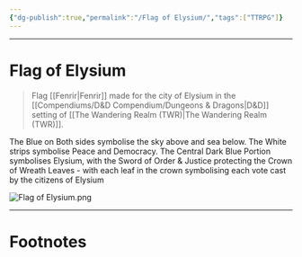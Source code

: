 ```yaml
---
{"dg-publish":true,"permalink":"/Flag of Elysium/","tags":["TTRPG"]}
---
```



---
# Flag of Elysium
> Flag [[Fenrir\|Fenrir]] made for the city of Elysium in the [[Compendiums/D&D Compendium/Dungeons & Dragons\|D&D]] setting of [[The Wandering Realm (TWR)\|The Wandering Realm (TWR)]].

The Blue on Both sides symbolise the sky above and sea below. The White strips symbolise Peace and Democracy. The Central Dark Blue Portion symbolises Elysium, with the Sword of Order & Justice protecting the Crown of Wreath Leaves - with each leaf in the crown symbolising each vote cast by the citizens of Elysium

![Flag of Elysium.png](/img/user/Vaulted%20Images/Flag%20of%20Elysium.png)


---
# Footnotes